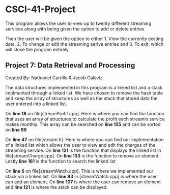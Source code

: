 # CSCI-41-Project 

This program allows the user to view up to twenty 
different streaming services along with 
being given the option to add or delete entries 

Then the user will be given the option to either 1. View the currently
exsting data, 2. To change or edit the streaming serive entries 
and 3. To exit, which will close the program entirely. 

## Project 7: Data Retrieval and Processing 

Created By: Nathaniel Carrillo & Jacob Galaviz 

The data structures implemented in this program is a linked list and a stack implmented 
through a linked list. We have chosen to remove the hash table and keep the array of structures 
as well as the stack that stored data the user entered into a linked list. 

On **line 18** on file[streamProfit.cpp]. Here is where you can find the function that uses an array of 
structures to calculate the profit each streamin service makes monthly. This array can be searched on **line 155** 
and can be sorted on **line 99**

On **line 47** on file[stream.h]. Here is where you can find our implementation of a linked
list which allows the user to view and edit the charges of the streaming service. On **line 121** is the function
that displays the linked list in file[streamCharge.cpp]. On **line 133** is the function to remove an element. Lastly **line 161** 
is the function to search the linked list 

On **line 6** on file[streamWatch.cpp]. This is where we implemented our stack via a linked list. On **line 93** in [streamWatch.cpp]
is where the user can add an element. On **line 107** is where the user can remove an element and **line 121** is where the stack can be displayed.
